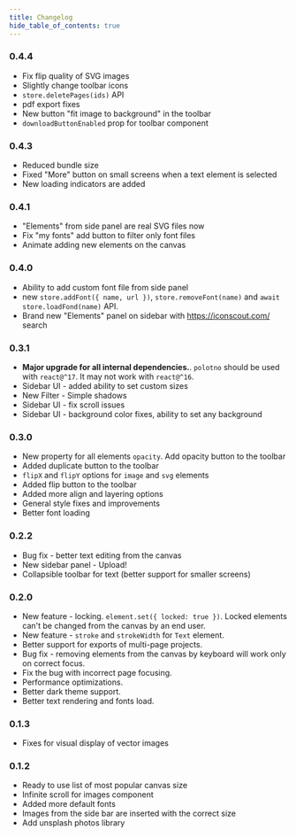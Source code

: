 ```yaml
---
title: Changelog
hide_table_of_contents: true
---
```


### 0.4.4

* Fix flip quality of SVG images
* Slightly change toolbar icons
* `store.deletePages(ids)` API
* pdf export fixes
* New button "fit image to background" in the toolbar
* `downloadButtonEnabled` prop for toolbar component


### 0.4.3

* Reduced bundle size
* Fixed "More" button on small screens when a text element is selected
* New loading indicators are added

### 0.4.1

* "Elements" from side panel are real SVG files now
* Fix "my fonts" add button to filter only font files
* Animate adding new elements on the canvas

### 0.4.0

* Ability to add custom font file from side panel
* new `store.addFont({ name, url })`, `store.removeFont(name)` and `await store.loadFond(name)` API.
* Brand new "Elements" panel on sidebar with https://iconscout.com/ search

### 0.3.1

* **Major upgrade for all internal dependencies.**. `polotno` should be used with `react@^17`. It may not work with `react@^16`.
* Sidebar UI - added ability to set custom sizes
* New Filter - Simple shadows
* Sidebar UI - fix scroll issues
* Sidebar UI - background color fixes, ability to set any background

### 0.3.0

* New property for all elements `opacity`. Add opacity button to the toolbar
* Added duplicate button to the toolbar
* `flipX` and `flipY` options for `image` and `svg` elements
* Added flip button to the toolbar
* Added more align and layering options
* General style fixes and improvements
* Better font loading

### 0.2.2

* Bug fix - better text editing from the canvas
* New sidebar panel - Upload!
* Collapsible toolbar for text (better support for smaller screens)

### 0.2.0

* New feature - locking. `element.set({ locked: true })`. Locked elements can't be changed from the canvas by an end user.
* New feature - `stroke` and `strokeWidth` for `Text` element.
* Better support for exports of multi-page projects.
* Bug fix - removing elements from the canvas by keyboard will work only on correct focus.
* Fix the bug with incorrect page focusing.
* Performance optimizations.
* Better dark theme support.
* Better text rendering and fonts load.


### 0.1.3

* Fixes for visual display of vector images

### 0.1.2

- Ready to use list of most popular canvas size
- Infinite scroll for images component
- Added more default fonts
- Images from the side bar are inserted with the correct size
- Add unsplash photos library